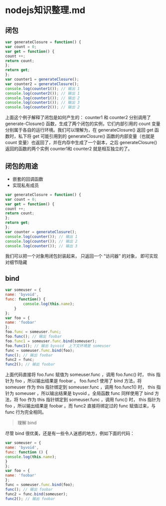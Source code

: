 # nodejs知识整理.md

闭包
-----

```js
var generateClosure = function() {
var count = 0;
var get = function() {
count ++;
return count;
};
return get;
};
var counter1 = generateClosure();
var counter2 = generateClosure();
console.log(counter1()); // 输出 1
console.log(counter2()); // 输出 1
console.log(counter1()); // 输出 2
console.log(counter1()); // 输出 3
console.log(counter2()); // 输出 2
```

上面这个例子解释了闭包是如何产生的： counter1 和  counter2 分别调用了  generate-Closure()  函数，生成了两个闭包的实例，它们内部引用的  count  变量分别属于各自的运行环境。我们可以理解为，在 generateClosure() 返回 get  函数时，私下将  get 可能引用到的  generateClosure()  函数的内部变量（也就是  count  变量）也返回了，并在内存中生成了一个副本，之后 generateClosure()  返回的函数的两个实例 counter1和 counter2  就是相互独立的了。

闭包的用途
-----

+ 嵌套的回调函数
+ 实现私有成员

```js
var generateClosure = function() {
var count = 0;
var get = function() {
count ++;
return count;
};
return get;
};
var counter = generateClosure();
console.log(counter()); // 输出 1
console.log(counter()); // 输出 2
console.log(counter()); // 输出 3
```

我们可以把一个对象用闭包封装起来， 只返回一个 “访问器” 的对象， 即可实现对细节隐藏

bind
-----
```js
var someuser = {
name: 'byvoid',
func: function() {
        console.log(this.name);
    }
};
var foo = {
name: 'foobar'
};
foo.func = someuser.func;
foo.func(); // 输出 foobar
foo.func1 = someuser.func.bind(someuser);
foo.func1(); // 输出 byvoid  上下文环境是 someuser
func = someuser.func.bind(foo);
func(); // 输出 foobar
func2 = func;
func2(); // 输出 foobar
```

上面代码直接将  foo.func  赋值为  someuser.func ，调用  foo.func() 时， this 指
针为 foo ，所以输出结果是 foobar 。 foo.func1 使用了 bind  方法，将 someuser  作为 this 指针绑定到 someuser.func ，调用  foo.func1()  时， this 指针为 someuser ，所以输出结果是 byvoid 。全局函数 func 同样使用了 bind  方法，将 foo 作为 this  指针绑定到  someuser.func ，调用  func()  时， this 指针为  foo ，所以输出结果是 foobar 。而  func2  直接将绑定过的 func 赋值过来，与 func  行为完全相同。

> 理解  bind

尽管  bind 很优美，还是有一些令人迷惑的地方，例如下面的代码：

```js
var someuser = {
name: 'byvoid',
func: function () {
console.log(this.name);
}
};
var foo = {
name: 'foobar'
};
func = someuser.func.bind(foo);
func(); // 输出 foobar
func2 = func.bind(someuser);
func2(); // 输出 foobar
```

